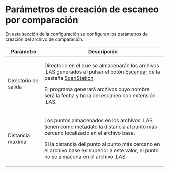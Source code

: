 # Parámetros de creación de escaneo por comparación

En esta sección de la configuración se configuran los parámetros de creación del archivo de comparación.

| Parámetro            | Descripción                                                                                                                                                                                                                                                                                                                                  |
| -------------------- | -------------------------------------------------------------------------------------------------------------------------------------------------------------------------------------------------------------------------------------------------------------------------------------------------------------------------------------------- |
| Directorio de salida | <p>Directorio en el que se almacenarán los archivos .LAS generados al pulsar el botón <a href="../../../../mdtopx/modulo-scanstation/escanear.md">Escanear</a> de la pestaña <a href="../../scanstation/">ScanStation</a>.</p><p></p><p>El programa generará archivos cuyo nombre será la fecha y hora del escaneo con extensión .LAS.</p> |
| Distancia máxima     | <p>Los puntos almacenados en los archivos .LAS tienen como metadato la distancia al punto más cercano localizado en el archivo base. </p><p></p><p>Si la distancia del punto al punto más cercano en el archivo base es superior a este valor, el punto no se almacena en el archivo .LAS.</p>                                               |

